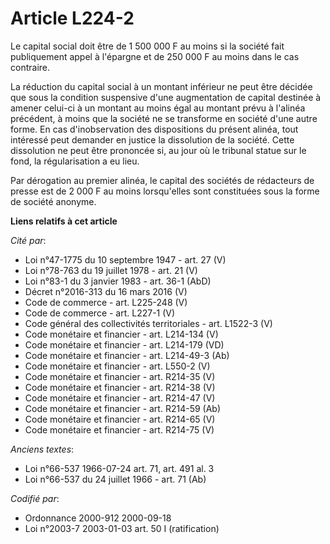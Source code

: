 # Article L224-2

Le capital social doit être de 1 500 000 F au moins si la société fait publiquement appel à l'épargne et de 250 000 F au
moins dans le cas contraire.

La réduction du capital social à un montant inférieur ne peut être décidée que sous la condition suspensive d'une
augmentation de capital destinée à amener celui-ci à un montant au moins égal au montant prévu à l'alinéa précédent, à moins
que la société ne se transforme en société d'une autre forme. En cas d'inobservation des dispositions du présent alinéa, tout
intéressé peut demander en justice la dissolution de la société. Cette dissolution ne peut être prononcée si, au jour où le
tribunal statue sur le fond, la régularisation a eu lieu.

Par dérogation au premier alinéa, le capital des sociétés de rédacteurs de presse est de 2 000 F au moins lorsqu'elles sont
constituées sous la forme de société anonyme.

**Liens relatifs à cet article**

_Cité par_:

  - Loi n°47-1775 du 10 septembre 1947 - art. 27 (V)
  - Loi n°78-763 du 19 juillet 1978 - art. 21 (V)
  - Loi n°83-1 du 3 janvier 1983 - art. 36-1 (AbD)
  - Décret n°2016-313 du 16 mars 2016 (V)
  - Code de commerce - art. L225-248 (V)
  - Code de commerce - art. L227-1 (V)
  - Code général des collectivités territoriales - art. L1522-3 (V)
  - Code monétaire et financier - art. L214-134 (V)
  - Code monétaire et financier - art. L214-179 (VD)
  - Code monétaire et financier - art. L214-49-3 (Ab)
  - Code monétaire et financier - art. L550-2 (V)
  - Code monétaire et financier - art. R214-35 (V)
  - Code monétaire et financier - art. R214-38 (V)
  - Code monétaire et financier - art. R214-47 (V)
  - Code monétaire et financier - art. R214-59 (Ab)
  - Code monétaire et financier - art. R214-65 (V)
  - Code monétaire et financier - art. R214-75 (V)

_Anciens textes_:

  - Loi n°66-537 1966-07-24 art. 71, art. 491 al. 3
  - Loi n°66-537 du 24 juillet 1966 - art. 71 (Ab)

_Codifié par_:

  - Ordonnance 2000-912 2000-09-18
  - Loi n°2003-7 2003-01-03 art. 50 I (ratification)
